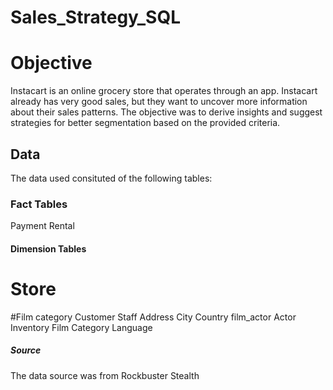 # Sales_Strategy_SQL

# Objective
Instacart is an online grocery store that operates through an app. Instacart already has very good sales, but they want to uncover more information about their sales patterns. The objective was to derive insights and suggest strategies for better segmentation based on the provided criteria.

## Data
The data used consituted of the following tables:

### Fact Tables
Payment
Rental

#### Dimension Tables
# Store
#Film category
Customer
Staff
Address
City
Country
film_actor
Actor
Inventory
Film
Category
Language

##### Source
The data source was from Rockbuster Stealth
